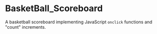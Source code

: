 # BasketBall_Scoreboard

A basketball scoreboard implementing JavaScript `onclick` functions and "count" increments.

